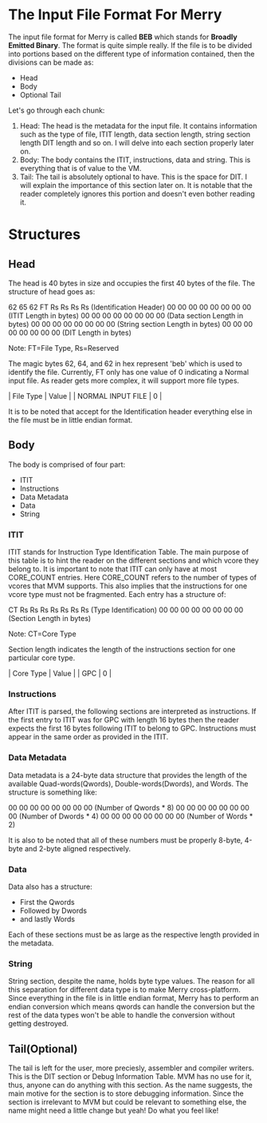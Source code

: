 # The Input File Format For Merry

The input file format for Merry is called **BEB** which stands for **Broadly Emitted Binary**. The format is quite simple really. 
If the file is to be divided into portions based on the different type of information contained, then the divisions can be made as:

- Head
- Body
- Optional Tail

Let's go through each chunk:

1) Head:
   The head is the metadata for the input file. It contains information such as the type of file, ITIT length, data section length, string section length DIT length and so on.
   I will delve into each section properly later on. 
2) Body:
   The body contains the ITIT, instructions, data and string. This is everything that is of value to the VM.
3) Tail:
   The tail is absolutely optional to have. This is the space for DIT. I will explain the importance of this section later on. It is notable that the reader completely ignores this portion and doesn't even bother reading
   it.

# Structures

## Head
The head is 40 bytes in size and occupies the first 40 bytes of the file. The structure of head goes as:

62 65 62 FT Rs Rs Rs Rs (Identification Header)
00 00 00 00 00 00 00 00 (ITIT Length in bytes)
00 00 00 00 00 00 00 00 (Data section Length in bytes)
00 00 00 00 00 00 00 00 (String section Length in bytes)
00 00 00 00 00 00 00 00 (DIT Length in bytes)

Note: FT=File Type, Rs=Reserved

The magic bytes 62, 64, and 62 in hex represent 'beb' which is used to identify the file. Currently, FT only has one value of 0 indicating a Normal input file. As reader gets more complex, it will support more file types.

| File Type | Value |
| NORMAL INPUT FILE | 0 |

It is to be noted that accept for the Identification header everything else in the file must be in little endian format.

## Body

The body is comprised of four part:

- ITIT
- Instructions
- Data Metadata
- Data
- String

### ITIT

ITIT stands for Instruction Type Identification Table. The main purpose of this table is to hint the reader on the different sections and which vcore they belong to. It is important to note that ITIT can only have at most
CORE\_COUNT entries. Here CORE\_COUNT refers to the number of types of vcores that MVM supports. This also implies that the instructions for one vcore type must not be fragmented. Each entry has a structure of:

CT Rs Rs Rs Rs Rs Rs Rs (Type Identification)
00 00 00 00 00 00 00 00 (Section Length in bytes)

Note: CT=Core Type

Section length indicates the length of the instructions section for one particular core type.

| Core Type | Value |
| GPC | 0 |

### Instructions

After ITIT is parsed, the following sections are interpreted as instructions. If the first entry to ITIT was for GPC with length 16 bytes then the reader expects the first 16 bytes following ITIT to belong to GPC.
Instructions must appear in the same order as provided in the ITIT.

### Data Metadata

Data metadata is a 24-byte data structure that provides the length of the available Quad-words(Qwords), Double-words(Dwords), and Words. The structure is something like:

00 00 00 00 00 00 00 00 (Number of Qwords * 8)
00 00 00 00 00 00 00 00 (Number of Dwords * 4)
00 00 00 00 00 00 00 00 (Number of Words * 2)

It is also to be noted that all of these numbers must be properly 8-byte, 4-byte and 2-byte aligned respectively.

### Data

Data also has a structure: 

- First the Qwords
- Followed by Dwords
- and lastly Words

Each of these sections must be as large as the respective length provided in the metadata.

### String

String section, despite the name, holds byte type values. The reason for all this separation for different data type is to make Merry cross-platform. Since everything in the file is in little endian format, Merry has to 
perform an endian conversion which means qwords can handle the conversion but the rest of the data types won't be able to handle the conversion without getting destroyed.

## Tail(Optional)

The tail is left for the user, more preciesly, assembler and compiler writers. This is the DIT section or Debug Information Table. MVM has no use for it, thus, anyone can do anything with this section. As the name suggests,
the main motive for the section is to store debugging information. Since the section is irrelevant to MVM but could be relevant to something else, the name might need a little change but yeah! Do what you feel like!

